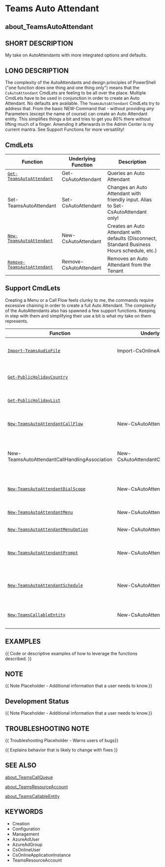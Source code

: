 ﻿# Teams Auto Attendant

## about_TeamsAutoAttendant

## SHORT DESCRIPTION

My take on AutoAttendants with more integrated options and defaults.

## LONG DESCRIPTION

The complexity of the AutoAttendants and design principles of PowerShell ("one function does one thing and one thing only") means that the `CsAutoAttendant` CmdLets are feeling to be all over the place. Multiple CmdLets have to be used in conjunction in order to create an Auto Attendant. No defaults are available. The `TeamsAutoAttendant` CmdLets try to address that. From the basic NEW-Command that - without providing *any* Parameters (except the name of course) can create an Auto Attendant entity. This simplifies things a bit and tries to get you 80% there without lifting much of a finger. Amending it afterwards in the Admin Center is my current mantra. See Support Functions for more versatility!

## CmdLets

| Function                                                          | Underlying Function    | Description                                                                                  |
| ----------------------------------------------------------------- | ---------------------- | -------------------------------------------------------------------------------------------- |
| [`Get-TeamsAutoAttendant`](/docs/Get-TeamsAutoAttendant.md)       | Get-CsAutoAttendant    | Queries an Auto Attendant                                                                    |
| Set-TeamsAutoAttendant                                            | Set-CsAutoAttendant    | Changes an Auto Attendant with friendly input. Alias to Set-CsAutoAttendant only!            |
| [`New-TeamsAutoAttendant`](/docs/New-TeamsAutoAttendant.md)       | New-CsAutoAttendant    | Creates an Auto Attendant with defaults (Disconnect, Standard Business Hours schedule, etc.) |
| [`Remove-TeamsAutoAttendant`](/docs/Remove-TeamsAutoAttendant.md) | Remove-CsAutoAttendant | Removes an Auto Attendant from the Tenant                                                    |

## Support CmdLets

Creating a Menu or a Call Flow feels clunky to me, the commands require excessive chaining in order to create a full Auto Attendant. The complexity of the AutoAttendants also has spawned a few support functions. Keeping in step with them and simplifying their use a bit is what my take on them represents.

| Function                                                                     | Underlying Function                        | Description                                                                                                       |
| ---------------------------------------------------------------------------- | ------------------------------------------ | ----------------------------------------------------------------------------------------------------------------- |
| [`Import-TeamsAudioFile`](/docs/Import-TeamsAudioFile)                       | Import-CsOnlineAudioFile                   | Imports an Audio File for use within Call Queues or Auto Attendants                                               |
| [`Get-PublicHolidayCountry`](/docs/Get-PublicHolidayCountry)                 |                                            | Lists all supported Countries for Public Holidays (from Nager.Date)                                               |
| [`Get-PublicHolidayList`](/docs/Get-PublicHolidayList)                       |                                            | Lists all Public Holidays for a specific Country (from Nager.Date)                                                |
| [`New-TeamsAutoAttendantCallFlow`](/docs/New-TeamsAutoAttendantCallFlow)     | New-CsAutoAttendantCallFlow                | Creates a `CallFlow` Object with a Prompt and Menu and some default options.                                      |
| New-TeamsAutoAttendantCallHandlingAssociation                                | New-CsAutoAttendantCallHandlingAssociation | This is only an alias, as a CallHandlingAssociation is only combining a `Schedule` object and a `CallFlow` object |
| [`New-TeamsAutoAttendantDialScope`](/docs/New-TeamsAutoAttendantDialScope)   | New-CsAutoAttendantDialScope               | Creates a `DialScope` Object for provided Office 365 Group Names                                                  |
| [`New-TeamsAutoAttendantMenu`](/docs/New-TeamsAutoAttendantMenu)             | New-CsAutoAttendantMenu                    | Creates a `Menu` Object for Menu Options in two possible inputs                                                   |
| [`New-TeamsAutoAttendantMenuOption`](/docs/New-TeamsAutoAttendantMenuOption) | New-CsAutoAttendantMenuOption              | Creates a `MenuOption` Object for easier use                                                                      |
| [`New-TeamsAutoAttendantPrompt`](/docs/New-TeamsAutoAttendantPrompt)         | New-CsAutoAttendantPrompt                  | Creates a `Prompt` Object and simplifies usage as it determines the type based on the input string.               |
| [`New-TeamsAutoAttendantSchedule`](/docs/New-TeamsAutoAttendantSchedule)     | New-CsAutoAttendantSchedule                | Creates a `Schedule` Object and simplifies input for use in AA CHA. Multiple default options are available        |
| [`New-TeamsCallableEntity`](/docs/New-TeamsCallableEntity)                   | New-CsAutoAttendantCallableEntity          | Creates a `CallableEntity` Object given a CallTarget (type is enumerated)                                         |

## EXAMPLES

{{ Code or descriptive examples of how to leverage the functions described. }}

## NOTE

{{ Note Placeholder - Additional information that a user needs to know.}}

## Development Status

{{ Note Placeholder - Additional information that a user needs to know.}}

## TROUBLESHOOTING NOTE

{{ Troubleshooting Placeholder - Warns users of bugs}}

{{ Explains behavior that is likely to change with fixes }}

## SEE ALSO

[about_TeamsCallQueue](about_TeamsCallQueue.md)

[about_TeamsResourceAccount](about_TeamsResourceAccount.md)

[about_TeamsCallableEntity](about_TeamsCallableEntity.md)

## KEYWORDS

- Creation
- Configuration
- Management
- AzureAdUser
- AzureAdGroup
- CsOnlineUser
- CsOnlineApplicationInstance
- TeamsResourceAccount
